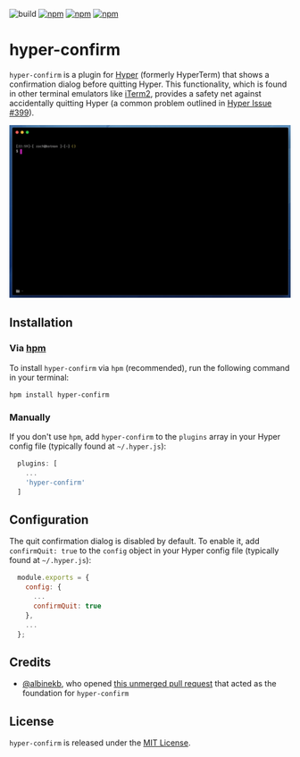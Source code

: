 ![build](https://github.com/zachflower/hyper-confirm/workflows/Node.js%20CI/badge.svg) [![npm](https://img.shields.io/npm/v/hyper-confirm.svg)](https://www.npmjs.com/package/hyper-confirm) [![npm](https://img.shields.io/npm/dt/hyper-confirm.svg)](https://www.npmjs.com/package/hyper-confirm) [![npm](https://img.shields.io/npm/l/hyper-confirm.svg)](https://www.npmjs.com/package/hyper-confirm)

# hyper-confirm

`hyper-confirm` is a plugin for [Hyper](https://hyper.is/) (formerly HyperTerm) that shows a confirmation dialog before quitting Hyper. This functionality, which is found in other terminal emulators like [iTerm2](https://www.iterm2.com/), provides a safety net against accidentally quitting Hyper (a common problem outlined in [Hyper Issue #399](https://github.com/zeit/hyper/issues/399)).

![](.github/demo.gif)

## Installation

### Via [hpm](https://github.com/zeit/hpm)

To install `hyper-confirm` via `hpm` (recommended), run the following command in your terminal:

```
hpm install hyper-confirm
```

### Manually

If you don't use `hpm`, add `hyper-confirm` to the `plugins` array in your Hyper config file (typically found at `~/.hyper.js`):

```javascript
  plugins: [
    ...
    'hyper-confirm'
  ]
```

## Configuration

The quit confirmation dialog is disabled by default. To enable it, add `confirmQuit: true` to the `config` object in your Hyper config file (typically found at `~/.hyper.js`):

```javascript
  module.exports = {
    config: {
      ...
      confirmQuit: true
    },
    ...
  };
```

## Credits

- [@albinekb](https://github.com/albinekb), who opened [this unmerged pull request](https://github.com/zeit/hyper/pull/403) that acted as the foundation for `hyper-confirm`


## License

`hyper-confirm` is released under the [MIT License](LICENSE.md).
